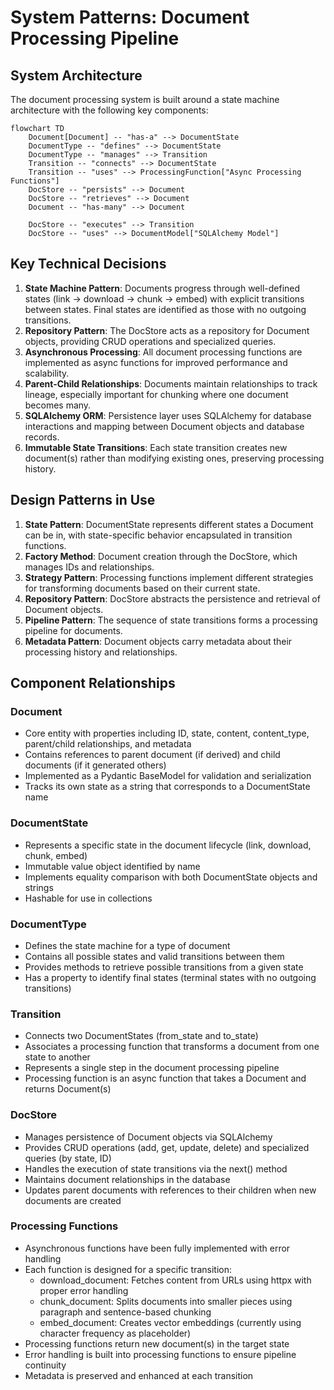 # System Patterns: Document Processing Pipeline

## System Architecture
The document processing system is built around a state machine architecture with the following key components:

```mermaid
flowchart TD
    Document[Document] -- "has-a" --> DocumentState
    DocumentType -- "defines" --> DocumentState
    DocumentType -- "manages" --> Transition
    Transition -- "connects" --> DocumentState
    Transition -- "uses" --> ProcessingFunction["Async Processing Functions"]
    DocStore -- "persists" --> Document
    DocStore -- "retrieves" --> Document
    Document -- "has-many" --> Document
    
    DocStore -- "executes" --> Transition
    DocStore -- "uses" --> DocumentModel["SQLAlchemy Model"]
```

## Key Technical Decisions
1. **State Machine Pattern**: Documents progress through well-defined states (link → download → chunk → embed) with explicit transitions between states. Final states are identified as those with no outgoing transitions.
2. **Repository Pattern**: The DocStore acts as a repository for Document objects, providing CRUD operations and specialized queries.
3. **Asynchronous Processing**: All document processing functions are implemented as async functions for improved performance and scalability.
4. **Parent-Child Relationships**: Documents maintain relationships to track lineage, especially important for chunking where one document becomes many.
5. **SQLAlchemy ORM**: Persistence layer uses SQLAlchemy for database interactions and mapping between Document objects and database records.
6. **Immutable State Transitions**: Each state transition creates new document(s) rather than modifying existing ones, preserving processing history.

## Design Patterns in Use
1. **State Pattern**: DocumentState represents different states a Document can be in, with state-specific behavior encapsulated in transition functions.
2. **Factory Method**: Document creation through the DocStore, which manages IDs and relationships.
3. **Strategy Pattern**: Processing functions implement different strategies for transforming documents based on their current state.
4. **Repository Pattern**: DocStore abstracts the persistence and retrieval of Document objects.
5. **Pipeline Pattern**: The sequence of state transitions forms a processing pipeline for documents.
6. **Metadata Pattern**: Document objects carry metadata about their processing history and relationships.

## Component Relationships

### Document
- Core entity with properties including ID, state, content, content_type, parent/child relationships, and metadata
- Contains references to parent document (if derived) and child documents (if it generated others)
- Implemented as a Pydantic BaseModel for validation and serialization
- Tracks its own state as a string that corresponds to a DocumentState name

### DocumentState
- Represents a specific state in the document lifecycle (link, download, chunk, embed)
- Immutable value object identified by name
- Implements equality comparison with both DocumentState objects and strings
- Hashable for use in collections

### DocumentType
- Defines the state machine for a type of document
- Contains all possible states and valid transitions between them
- Provides methods to retrieve possible transitions from a given state
- Has a property to identify final states (terminal states with no outgoing transitions)

### Transition
- Connects two DocumentStates (from_state and to_state)
- Associates a processing function that transforms a document from one state to another
- Represents a single step in the document processing pipeline
- Processing function is an async function that takes a Document and returns Document(s)

### DocStore
- Manages persistence of Document objects via SQLAlchemy
- Provides CRUD operations (add, get, update, delete) and specialized queries (by state, ID)
- Handles the execution of state transitions via the next() method
- Maintains document relationships in the database
- Updates parent documents with references to their children when new documents are created

### Processing Functions
- Asynchronous functions have been fully implemented with error handling
- Each function is designed for a specific transition:
  - download_document: Fetches content from URLs using httpx with proper error handling
  - chunk_document: Splits documents into smaller pieces using paragraph and sentence-based chunking
  - embed_document: Creates vector embeddings (currently using character frequency as placeholder)
- Processing functions return new document(s) in the target state
- Error handling is built into processing functions to ensure pipeline continuity
- Metadata is preserved and enhanced at each transition
